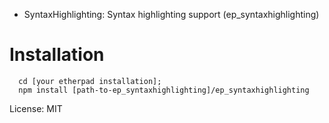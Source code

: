 - SyntaxHighlighting: Syntax highlighting support (ep_syntaxhighlighting)

# Installation
```
  cd [your etherpad installation];
  npm install [path-to-ep_syntaxhighlighting]/ep_syntaxhighlighting
```

License: MIT